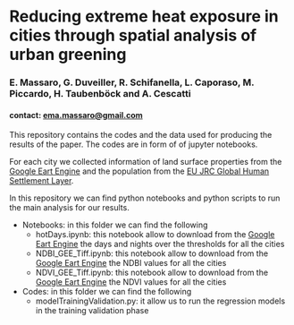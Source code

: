# Reducing extreme heat exposure in cities through spatial analysis of urban greening
### E. Massaro, G. Duveiller, R. Schifanella, L. Caporaso, M. Piccardo, H. Taubenböck and A. Cescatti
#### contact: ema.massaro@gmail.com

This repository contains the codes and the data used for producing the results of the paper. The codes are in form of of jupyter notebooks.

For each city we collected information of land surface properties from the [Google Eart Engine](https://earthengine.google.com/) and the population from the [EU JRC Global Human Settlement Layer](https://ghsl.jrc.ec.europa.eu/). 

In this repository we can find python notebooks and python scripts to run the main analysis for our results. 

- Notebooks: in this folder we can find the following
  - hotDays.ipynb: this notebook allow to download from the [Google Eart Engine](https://earthengine.google.com/) the days and nights over the thresholds for all the cities
  - NDBI_GEE_Tiff.ipynb: this notebook allow to download from the [Google Eart Engine](https://earthengine.google.com/) the NDBI values for all the cities
  - NDVI_GEE_Tiff.ipynb: this notebook allow to download from the [Google Eart Engine](https://earthengine.google.com/) the NDVI values for all the cities
- Codes: in this folder we can find the following
  - modelTrainingValidation.py: it allow us to run the regression models in the training validation phase
